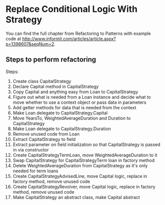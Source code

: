 # Replace Conditional Logic With Strategy

You can find the full chapter from Refactoring to Patterns with example code at http://www.informit.com/articles/article.aspx?p=1398607&seqNum=2.

## Steps to perform refactoring

Steps:

1. Create class CapitalStrategy
2. Declare Capital method in CapitalStrategy
3. Copy Capital and anything easy from Loan to CapitalStrategy
4. Figure out what is needed from a Loan instance and decide what to move whether to use a context object or pass data in parameters
5. Add getter methods for data that is needed from the context
6. Make Loan delegate to CapitalStrategy.Capital
7. Move YearsTo, WeightedAverageDuration and Duration to CapitalStrategy
8. Make Loan delegate to CapitalStrategy.Duration
9. Remove unused code from Loan
10. Extract CapitalStrategy to field
11. Extract parameter on field initialization so that CapitalStrategy is passed in via constructor
12. Create CapitalStrategyTermLoan, move WeightedAverageDuration to it
13. Swap CapitalStrategy for CapitalStrategyTerm loan in factory method
14. Delete WeightedAverageDuration from CapitalStrategy as it's only needed for term loans
15. Create CapitalStrategyAdvisedLine, move Capital logic, replace in factory method, remove unused code
16. Create CapitalStrategyRevolver, move Capital logic, replace in factory method, remove unused code
17. Make CapitalStrategy an abstract class, make Capital abstract
